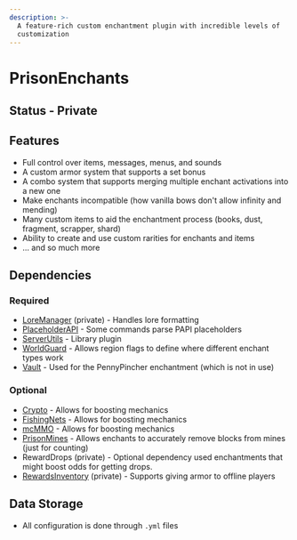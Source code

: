 ```yaml
---
description: >-
  A feature-rich custom enchantment plugin with incredible levels of
  customization
---
```


# PrisonEnchants

## Status - Private

## Features

* Full control over items, messages, menus, and sounds
* A custom armor system that supports a set bonus
* A combo system that supports merging multiple enchant activations into a new one
* Make enchants incompatible (how vanilla bows don't allow infinity and mending)
* Many custom items to aid the enchantment process (books, dust, fragment, scrapper, shard)
* Ability to create and use custom rarities for enchants and items
* ... and so much more

## Dependencies

### Required

* [LoreManager](../loremanager.md) (private) - Handles lore formatting
* [PlaceholderAPI](https://www.spigotmc.org/resources/placeholderapi.6245/) - Some commands parse PAPI placeholders
* [ServerUtils](../serverutils.md) - Library plugin
* [WorldGuard](https://dev.bukkit.org/projects/worldguard) - Allows region flags to define where different enchant types work
* [Vault](https://www.spigotmc.org/resources/vault.34315/) - Used for the PennyPincher enchantment (which is not in use)

### Optional

* [Crypto](../crypto/) - Allows for boosting mechanics
* [FishingNets](../fishingnets.md) - Allows for boosting mechanics
* [mcMMO](https://www.spigotmc.org/resources/official-mcmmo-original-author-returns.64348/) - Allows for boosting mechanics
* [PrisonMines](../prisonmines.md) - Allows enchants to accurately remove blocks from mines (just for counting)
* RewardDrops (private) - Optional dependency used enchantments that might boost odds for getting drops.
* [RewardsInventory](../page.md) (private) - Supports giving armor to offline players

## Data Storage

* All configuration is done through `.yml` files
